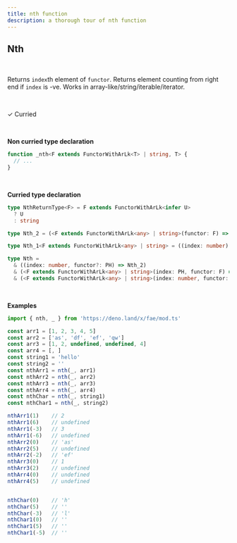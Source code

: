 ```yaml
---
title: nth function
description: a thorough tour of nth function
---
```


## Nth
<br>

Returns `index`th element of `functor`. Returns element counting from right end if `index` is -ve. Works in array-like/string/iterable/iterator.

<br>

&check; Curried

<br>
<!---
&#10539; Not curred
-->

**Non curried type declaration**
```typescript
function _nth<F extends FunctorWithArLk<T> | string, T> {
  // ...
}
```
<br>

**Curried type declaration**

```typescript
type NthReturnType<F> = F extends FunctorWithArLk<infer U>
  ? U
  : string

type Nth_2 = (<F extends FunctorWithArLk<any> | string>(functor: F) => NthReturnType<F>)

type Nth_1<F extends FunctorWithArLk<any> | string> = ((index: number) => NthReturnType<F>)

type Nth = 
  & ((index: number, functor?: PH) => Nth_2)
  & (<F extends FunctorWithArLk<any> | string>(index: PH, functor: F) => Nth_1<F>)
  & (<F extends FunctorWithArLk<any> | string>(index: number, functor: F) => NthReturnType<F>)
```
<br>

**Examples**
```typescript
import { nth, _ } from 'https://deno.land/x/fae/mod.ts'

const arr1 = [1, 2, 3, 4, 5]
const arr2 = ['as', 'df', 'ef', 'qw']
const arr3 = [1, 2, undefined, undefined, 4]
const arr4 = [, ]
const string1 = 'hello'
const string2 = ''
const nthArr1 = nth(_, arr1)
const nthArr2 = nth(_, arr2)
const nthArr3 = nth(_, arr3)
const nthArr4 = nth(_, arr4)
const nthChar = nth(_, string1)
const nthChar1 = nth(_, string2)

nthArr1(1)    // 2
nthArr1(6)    // undefined
nthArr1(-3)   // 3
nthArr1(-6)   // undefined
nthArr2(0)    // 'as'
nthArr2(5)    // undefined
nthArr2(-2)   // 'ef'
nthArr3(0)    // 1
nthArr3(2)    // undefined
nthArr4(0)    // undefined
nthArr4(5)    // undefined


nthChar(0)    // 'h'
nthChar(5)    // ''
nthChar(-3)   // 'l'
nthChar1(0)   // ''
nthChar1(5)   // ''
nthChar1(-5)  // ''
```

